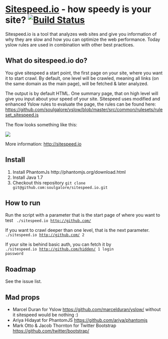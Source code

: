 <a href="http://sitespeed.io" target="_blank">Sitespeed.io</a> - how speedy is your site? [![Build Status](https://secure.travis-ci.org/soulgalore/sitespeed.io.png?branch=master)](http://travis-ci.org/soulgalore/sitespeed.io)
=============

Sitespeed.io is a tool that analyzes web sites and give you information of why they are slow and how you can optimize the web performance. Today yslow rules are used in combination with other best practices. 

What do sitespeed.io do?   
-------
You give sitespeed a start point, the first page on your site, where you want it to start crawl. By default, one level will be crawled, meaning all links (on the same domain as the main page), will be fetched & later analyzed. 

The output is by default HTML. One summary page, that on high level will give you input about your speed of your site. 
Sitespeed uses modified and enhanced Yslow rules to evaluate the page, the rules can be found here: https://github.com/soulgalore/yslow/blob/master/src/common/rulesets/ruleset_sitespeed.js

The flow looks something like this:

<img src="http://sitespeed.io/img/sitespeed.io-workflow.png">

More information: <a href="http://sitespeed.io">http://sitespeed.io</a>

Install
-------
<ol>
<li>Install PhantomJs http://phantomjs.org/download.html</li>
<li>Install Java 1.7</li>
<li>Checkout this repository <code>git clone git@github.com:soulgalore/sitespeed.io.git</code></li>
</ol>

How to run
-------
Run the script with a parameter that is the start page of where you want to test
<code>
./sitespeed.io http://github.com/
</code>

If you want to crawl deeper than one level, that is the next parameter.
<code>
./sitespeed.io http://github.com/ 2
</code>

If your site is behind basic auth, you can fetch it by
<code>
./sitespeed.io http://github.com/hidden/ 1 login password
</code>

Roadmap
-------
See the issue list.


Mad props
-------
* Marcel Duran for Yslow https://github.com/marcelduran/yslow/  without it sitespeed would be nothing :)
* Ariya Hidayat for PhantomJS https://github.com/ariya/phantomjs
* Mark Otto & Jacob Thornton for Twitter Bootstrap https://github.com/twitter/bootstrap/